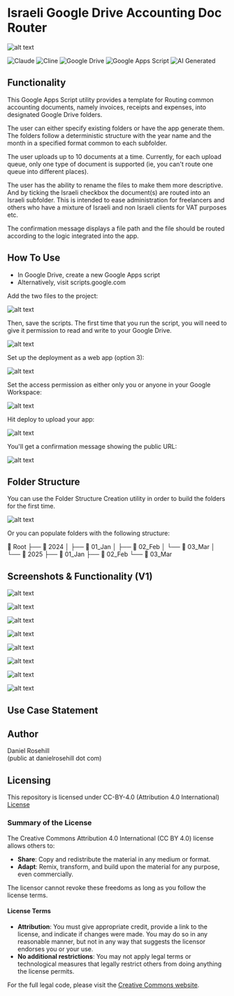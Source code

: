 # Israeli Google Drive Accounting Doc Router

![alt text](screenshots/v1/9.png)

![Claude](https://img.shields.io/badge/Claude-3.5-blueviolet)
![Cline](https://img.shields.io/badge/Cline-v1.0-blue)
![Google Drive](https://img.shields.io/badge/Google%20Drive-4285F4?style=flat&logo=googledrive&logoColor=white)
![Google Apps Script](https://img.shields.io/badge/Google%20Apps%20Script-4285F4?style=flat&logo=googleappsscript&logoColor=white)
![AI Generated](https://img.shields.io/badge/AI-Generated-lightgrey)

## Functionality

This Google Apps Script utility provides a template for Routing common accounting documents, namely invoices, receipts and expenses, into designated Google Drive folders. 

The user can either specify existing folders or have the app generate them. The folders follow a deterministic structure with the year name and the month in a specified format common to each subfolder. 

The user uploads up to 10 documents at a time. Currently, for each upload queue, only one type of document is supported (ie, you can't route one queue into different places). 

The user has the ability to rename the files to make them more descriptive. And by ticking the Israeli checkbox the document(s) are routed into an Israeli subfolder. This is intended to ease administration for freelancers and others who have a mixture of Israeli and non Israeli clients for VAT purposes etc. 

The confirmation message displays a file path and the file should be routed according to the logic integrated into the app.

## How To Use

- In Google Drive, create a new Google Apps script
- Alternatively, visit scripts.google.com  

Add the two files to the project:

![alt text](screenshots/deployment/1.png)

Then, save the scripts. The first time that you run the script, you will need to give it permission to read and write to your Google Drive. 

![alt text](screenshots/deployment/2.png)

Set up the deployment as a web app (option 3):

![alt text](screenshots/deployment/3.png)

Set the access permission as either only you or anyone in your Google Workspace:

![alt text](screenshots/deployment/4.png)

Hit deploy to upload your app:

![alt text](screenshots/deployment/5.png)

You'll get a confirmation message showing the public URL:

![alt text](screenshots/deployment/6.png)

## Folder Structure

You can use the Folder Structure Creation utility in order to build the folders for the first time. 
 
![alt text](screenshots/setup/1.png)

Or you can populate folders with the following structure:

📁 Root
├── 📁 2024
│   ├── 📁 01_Jan
│   ├── 📁 02_Feb
│   └── 📁 03_Mar
│
└── 📁 2025
    ├── 📁 01_Jan
    ├── 📁 02_Feb
    └── 📁 03_Mar



 ## Screenshots & Functionality (V1)

 ![alt text](screenshots/v1/1.png)

 ![alt text](screenshots/v1/2.png)

 ![alt text](screenshots/v1/3.png)

 ![alt text](screenshots/v1/4.png)

 ![alt text](screenshots/v1/5.png)

 ![alt text](screenshots/v1/6.png)

 ![alt text](screenshots/v1/7.png)

 ![alt text](screenshots/v1/8.png)


## Use Case Statement

## Author

Daniel Rosehill  
(public at danielrosehill dot com)

## Licensing

This repository is licensed under CC-BY-4.0 (Attribution 4.0 International) 
[License](https://creativecommons.org/licenses/by/4.0/)

### Summary of the License
The Creative Commons Attribution 4.0 International (CC BY 4.0) license allows others to:
- **Share**: Copy and redistribute the material in any medium or format.
- **Adapt**: Remix, transform, and build upon the material for any purpose, even commercially.

The licensor cannot revoke these freedoms as long as you follow the license terms.

#### License Terms
- **Attribution**: You must give appropriate credit, provide a link to the license, and indicate if changes were made. You may do so in any reasonable manner, but not in any way that suggests the licensor endorses you or your use.
- **No additional restrictions**: You may not apply legal terms or technological measures that legally restrict others from doing anything the license permits.

For the full legal code, please visit the [Creative Commons website](https://creativecommons.org/licenses/by/4.0/legalcode).